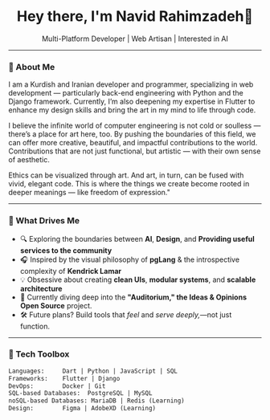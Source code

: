<h1 align="center">Hey there, I'm Navid Rahimzadeh👋</h1>
<p align="center">Multi-Platform Developer | Web Artisan | Interested in AI</p>

---

### 🚀 About Me
I am a Kurdish and Iranian developer and programmer, specializing in web development — particularly back-end engineering with Python and the Django framework. Currently, I’m also deepening my expertise in Flutter to enhance my design skills and bring the art in my mind to life through code.

I believe the infinite world of computer engineering is not cold or soulless — there’s a place for art here, too. By pushing the boundaries of this field, we can offer more creative, beautiful, and impactful contributions to the world. Contributions that are not just functional, but artistic — with their own sense of aesthetic.

Ethics can be visualized through art. And art, in turn, can be fused with vivid, elegant code. This is where the things we create become rooted in deeper meanings — like freedom of expression."

---

### 🧠 What Drives Me

- 🔍 Exploring the boundaries between **AI**, **Design**, and **Providing useful services to the community**
- 🎧 Inspired by the visual philosophy of **pgLang** & the introspective complexity of **Kendrick Lamar**
- 💡 Obsessive about creating **clean UIs**, **modular systems**, and **scalable architecture**
- 🧱 Currently diving deep into the **"Auditorium," the Ideas & Opinions Open Source** project.
- 🛠️ Future plans? Build tools that *feel* and *serve deeply,*—not just function.

---

### 💼 Tech Toolbox

```txt
Languages:     Dart | Python | JavaScript | SQL
Frameworks:    Flutter | Django
DevOps:        Docker | Git
SQL-based Databases:  PostgreSQL | MySQL 
noSQL-based Databases: MariaDB | Redis (Learning)
Design:        Figma | AdobeXD (Learning)
